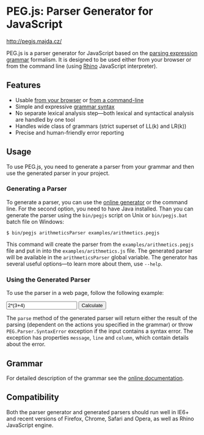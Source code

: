 PEG.js: Parser Generator for JavaScript
=======================================

<http://pegjs.majda.cz/>

PEG.js is a parser generator for JavaScript based on the [parsing expression grammar](http://en.wikipedia.org/wiki/Parsing_expression_grammar) formalism. It is designed to be used either from your browser or from the command line (using [Rhino](http://www.mozilla.org/rhino/) JavaScript interpreter).

Features
--------

  * Usable [from your browser](http://pegjs.majda.cz/online) or [from a command-line](http://pegjs.majda.cz/documentation#generating-a-parser)
  * Simple and expressive [grammar syntax](http://pegjs.majda.cz/documentation#grammar)
  * No separate lexical analysis step—both lexical and syntactical analysis are handled by one tool
  * Handles wide class of grammars (strict superset of LL(k) and LR(k))
  * Precise and human-friendly error reporting

Usage
-----

To use PEG.js, you need to generate a parser from your grammar and then use the generated parser in your project.

### Generating a Parser

To generate a parser, you can use the [online generator](http://pegjs.majda.cz/online) or the command line. For the second option, you need to have Java installed. Than you can generate the parser using the `bin/pegjs` script on Unix or `bin/pegjs.bat` batch file on Windows:

    $ bin/pegjs arithmeticsParser examples/arithmetics.pegjs

This command will create the parser from the `examples/arithmetics.pegjs` file and put in into the `examples/arithmetics.js` file. The generated parser will be available in the `arithmeticsParser` global variable. The generator has several useful options&mdash;to learn more about them, use `--help`.

### Using the Generated Parser

To use the parser in a web page, follow the following example:

  <!DOCTYPE html>
  <head>
    <title>Arithmetics Parser Example</title>
    <script src="examples/arithmetics.js"></script> <!-- Include the parser. -->
    <script>
      function calculate(expression) {
        /* Use the parser to compute a value of an arithmetic expression. */
        var result;
        try {
          result = arithmeticsParser.parse(document.getElementById("expression").value);
        } catch (e) {
          result = e.message;
        }
        document.getElementById("result").innerText = result;
      }
    </script>
  </head>
  <body>
    <input type="text" id="expression" value="2*(3+4)">
    <input type="button" id="calculate" value="Calculate" onclick="calculate();">
    <div id="result"></div>
  </body>

The `parse` method of the generated parser will return either the result of the parsing (dependent on the actions you specified in the grammar) or throw `PEG.Parser.SyntaxError` exception if the input contains a syntax error. The exception has properties `message`, `line` and `column`, which contain details about the error.

Grammar
-------
For detailed description of the grammar see the [online documentation](http://pegjs.majda.cz/documentation#grammar).

Compatibility
-------------

Both the parser generator and generated parsers should run well in IE6+ and recent versions of Firefox, Chrome, Safari and Opera, as well as Rhino JavaScript engine.
